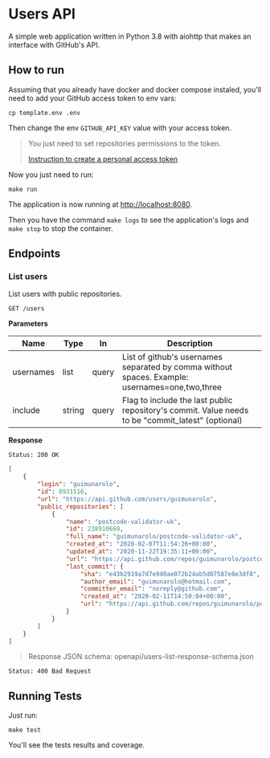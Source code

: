 # Users API

A simple web application written in Python 3.8 with aiohttp that makes an interface with GitHub's API.


## How to run

Assuming that you already have docker and docker compose instaled, you'll need to add your GitHub access token to env vars:

    cp template.env .env

Then change the env `GITHUB_API_KEY` value with your access token.

> You just need to set repositories permissions to the token.
>
> [Instruction to create a personal access token](https://docs.github.com/pt/github/authenticating-to-github/creating-a-personal-access-token)

Now you just need to run:

    make run

The application is now running at [http://localhost:8080](http://localhost:8080).

Then you have the command `make logs` to see the application's logs and `make stop` to stop the container.


## Endpoints

### List users

List users with public repositories.

`GET /users`

**Parameters**

| Name       | Type   | In    | Description                                                                                       |
|------------|--------|-------|---------------------------------------------------------------------------------------------------|
|  usernames | list   | query | List of github's usernames separated by comma without spaces. Example: usernames=one,two,three    |
| include    | string | query | Flag to include the last public repository's commit. Value needs to be "commit_latest" (optional) |

**Response**

`Status: 200 OK`

```json
[
    {
        "login": "guimunarolo",
        "id": 8931516,
        "url": "https://api.github.com/users/guimunarolo",
        "public_repositories": [
            {
                "name": "postcode-validator-uk",
                "id": 238910669,
                "full_name": "guimunarolo/postcode-validator-uk",
                "created_at": "2020-02-07T11:54:26+00:00",
                "updated_at": "2020-11-22T19:35:11+00:00",
                "url": "https://api.github.com/repos/guimunarolo/postcode-validator-uk",
                "last_commit": {
                    "sha": "e43b2919a7d7e940ae072b24ab5d07587e8e3df8",
                    "author_email": "guimunarolo@hotmail.com",
                    "committer_email": "noreply@github.com",
                    "created_at": "2020-02-11T14:50:04+00:00",
                    "url": "https://api.github.com/repos/guimunarolo/postcode-validator-uk/commits/e43b2919a7d7e940ae072b24ab5d07587e8e3df8"
                }
            }
        ]
    }
]
```

> Response JSON schema: openapi/users-list-response-schema.json

`Status: 400 Bad Request`


## Running Tests

Just run:

    make test

You'll see the tests results and coverage.
